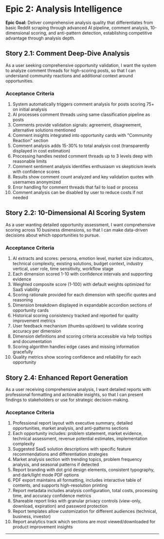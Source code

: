 # Epic 2: Analysis Intelligence

**Epic Goal:** Deliver comprehensive analysis quality that differentiates from basic Reddit scraping through advanced AI pipeline, comment analysis, 10-dimensional scoring, and anti-pattern detection, establishing competitive advantage through analysis depth.

## Story 2.1: Comment Deep-Dive Analysis

As a user seeking comprehensive opportunity validation,
I want the system to analyze comment threads for high-scoring posts,
so that I can understand community reactions and additional context around opportunities.

### Acceptance Criteria

1. System automatically triggers comment analysis for posts scoring 75+ on initial analysis
2. AI processes comment threads using same classification pipeline as posts
3. Comments provide validation signals: agreement, disagreement, alternative solutions mentioned
4. Comment insights integrated into opportunity cards with "Community Reaction" section
5. Comment analysis adds 15-30% to total analysis cost (transparently displayed in cost estimation)
6. Processing handles nested comment threads up to 3 levels deep with reasonable limits
7. Comment sentiment analysis identifies enthusiasm vs skepticism levels with confidence scores
8. Results show comment count analyzed and key validation quotes with usernames anonymized
9. Error handling for comment threads that fail to load or process
10. Comment analysis can be disabled by user to reduce costs if not needed

## Story 2.2: 10-Dimensional AI Scoring System

As a user wanting detailed opportunity assessment,
I want comprehensive scoring across 10 business dimensions,
so that I can make data-driven decisions about which opportunities to pursue.

### Acceptance Criteria

1. AI extracts and scores: persona, emotion level, market size indicators, technical complexity, existing solutions, budget context, industry vertical, user role, time sensitivity, workflow stage
2. Each dimension scored 1-10 with confidence intervals and supporting evidence
3. Weighted composite score (1-100) with default weights optimized for SaaS viability
4. Scoring rationale provided for each dimension with specific quotes and reasoning
5. Dimension breakdown displayed in expandable accordion sections of opportunity cards
6. Historical scoring consistency tracked and reported for quality improvement metrics
7. User feedback mechanism (thumbs up/down) to validate scoring accuracy per dimension
8. Dimension definitions and scoring criteria accessible via help tooltips and documentation
9. Scoring algorithm handles edge cases and missing information gracefully
10. Quality metrics show scoring confidence and reliability for each opportunity


## Story 2.4: Enhanced Report Generation

As a user receiving comprehensive analysis,
I want detailed reports with professional formatting and actionable insights,
so that I can present findings to stakeholders or use for strategic decision-making.

### Acceptance Criteria

1. Professional report layout with executive summary, detailed opportunities, market analysis, and anti-patterns sections
2. Each opportunity includes: problem statement, market evidence, technical assessment, revenue potential estimates, implementation complexity
3. Suggested SaaS solution descriptions with specific feature recommendations and differentiation strategies
4. Market analysis section with trending topics, problem frequency analysis, and seasonal patterns if detected
5. Report branding with dot grid design elements, consistent typography, and dark/light mode PDF options
6. PDF export maintains all formatting, includes interactive table of contents, and supports high-resolution printing
7. Report metadata includes analysis configuration, total costs, processing time, and accuracy confidence metrics
8. Shareable report links with granular privacy controls (view-only, download, expiration) and password protection
9. Report templates allow customization for different audiences (technical, business, investor)
10. Report analytics track which sections are most viewed/downloaded for product improvement insights

---
